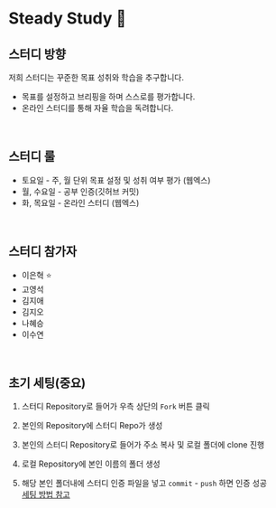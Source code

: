 # Steady Study :blue_book:
## 스터디 방향
저희 스터디는 꾸준한 목표 성취와 학습을 추구합니다. 
- 목표를 설정하고 브리핑을 하며 스스로를 평가합니다.
- 온라인 스터디를 통해 자율 학습을 독려합니다.

</br>

## 스터디 룰
- 토요일 - 주, 월 단위 목표 설정 및 성취 여부 평가 (웹엑스)
- 월, 수요일 - 공부 인증(깃허브 커밋)
- 화, 목요일 - 온라인 스터디 (웹엑스)

</br>

## 스터디 참가자
- 이은혁 :star:
- 고영석
- 김지애
- 김지오
- 나혜승
- 이수연

</br>

## 초기 세팅(중요)
1. 스터디 Repository로 들어가 우측 상단의 `Fork` 버튼 클릭

2. 본인의 Repository에 스터디 Repo가 생성

3. 본인의 스터디 Repository로 들어가 주소 복사 및 로컬 폴더에 clone 진행 

4. 로컬 Repository에 본인 이름의 폴더 생성

5. 해당 본인 폴더내에 스터디 인증 파일을 넣고 `commit` - `push` 하면 인증 성공</br>
[세팅 방법 참고](https://waytocse.tistory.com/57)
